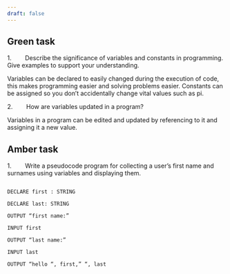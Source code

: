 ```yaml
---
draft: false
---
```


## Green task

1.        Describe the significance of variables and constants in programming. Give examples to support your understanding.

Variables can be declared to easily changed during the execution of code, this makes programming easier and solving problems easier. Constants can be assigned so you don’t accidentally change vital values such as pi.

2.        How are variables updated in a program?

Variables in a program can be edited and updated by referencing to it and assigning it a new value.

## Amber task

1.        Write a pseudocode program for collecting a user’s first name and surnames using variables and displaying them.

```pseudocode

DECLARE first : STRING

DECLARE last: STRING

OUTPUT “first name:”

INPUT first

OUTPUT “last name:”

INPUT last

OUTPUT “hello “, first,” “, last

```
